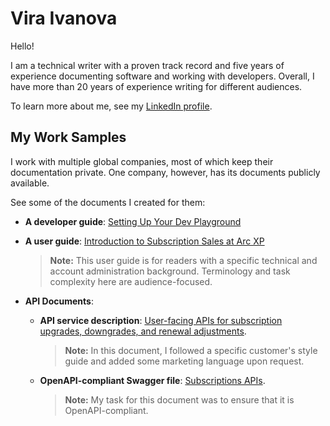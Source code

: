 #  Vira Ivanova

Hello! 

I am a technical writer with a proven track record and five years of experience documenting software and working with developers. Overall, I have more than 20 years of experience writing for different audiences. 

To learn more about me, see my [LinkedIn profile](https://www.linkedin.com/in/vira-ivanova-multi/).

## My Work Samples

I work with multiple global companies, most of which keep their documentation private. One company, however, has its documents publicly available. 

See some of the documents I created for them:


- **A developer guide**: [Setting Up Your Dev Playground](https://dev.arcxp.com/tutorials/quick-start/set-up-your-dev-playground/)
- **A user guide**: [Introduction to Subscription Sales at Arc XP](https://dev.arcxp.com/subscriptions/getting-started/introduction-to-user-subscriptions-at-arc-xpmdx/)
 
  >**Note:**
   >This user guide is for readers with a specific technical and account administration background. Terminology and task complexity here are audience-focused.

- **API Documents**:
  - **API service description**: [User-facing APIs for subscription upgrades, downgrades, and renewal adjustments](https://dev.arcxp.com/subscriptions/sales/configure/user-facing-apis-for-subscription-upgrades/).
    >**Note:**
    >In this document, I followed a specific customer's style guide and added some marketing language upon request.

  - **OpenAPI-compliant Swagger file**: [Subscriptions APIs](https://dev.arcxp.com/api/subscriptions-apis/).
    >**Note:**
    >My task for this document was to ensure that it is OpenAPI-compliant.


